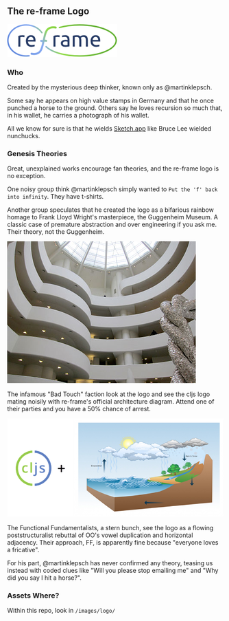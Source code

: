 ## The re-frame Logo

![logo](/images/logo/re-frame_256w.png?raw=true)

### Who

Created by the mysterious deep thinker, known only as @martinklepsch.

Some say he appears on high value stamps in Germany and that he once 
punched a horse to the ground. Others say he loves recursion so much 
that, in his wallet, he carries a photograph of his wallet.

All we know for sure is that he wields [Sketch.app](https://www.sketchapp.com/) like
Bruce Lee wielded nunchucks.

### Genesis Theories

Great, unexplained works encourage fan theories, and the re-frame logo
is no exception.

One noisy group think @martinklepsch simply wanted to `Put the 'f' back into infinity`. They have t-shirts. 

Another group speculates that he created the logo as a bifarious rainbow homage
to Frank Lloyd Wright's masterpiece, the Guggenheim Museum. A classic case 
of premature abstraction and over engineering if you ask me. Their theory, not the Guggenheim.

![](/images/logo/Guggenheim.jpg)

The infamous "Bad Touch" faction look at the logo and see the cljs logo mating noisily with re-frame's official 
architecture diagram. Attend one of their parties and you have a 50% chance of arrest. 

![](/images/logo/Genesis.png)

The Functional Fundamentalists, a stern bunch, see the logo as a flowing poststructuralist rebuttal of OO's
vowel duplication and horizontal adjacency. Their approach, FF, is apparently fine because "everyone loves a
fricative".

For his part, @martinklepsch has never confirmed any theory, teasing us instead with coded clues 
like "Will you please stop emailing me" and "Why did you say I hit a horse?".

### Assets Where?

Within this repo, look in `/images/logo/`


